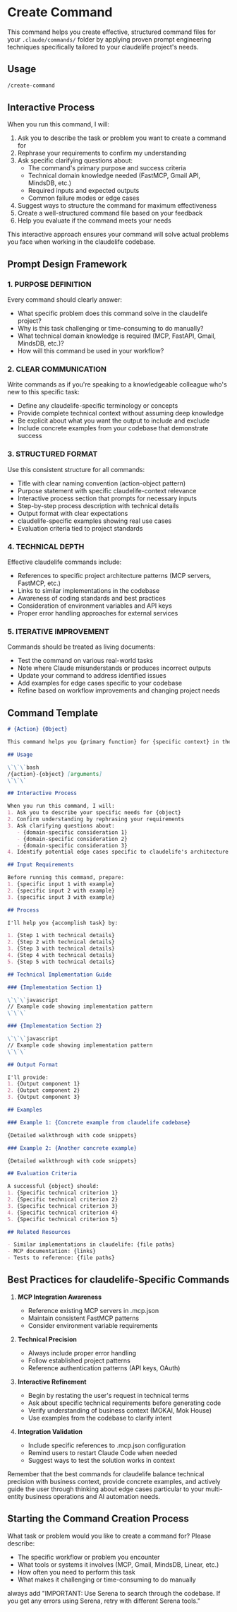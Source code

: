 # Create Command

This command helps you create effective, structured command files for your `.claude/commands/` folder by applying proven prompt engineering techniques specifically tailored to your claudelife project's needs.

## Usage

```bash
/create-command
```

## Interactive Process

When you run this command, I will:

1. Ask you to describe the task or problem you want to create a command for
2. Rephrase your requirements to confirm my understanding
3. Ask specific clarifying questions about:
   - The command's primary purpose and success criteria
   - Technical domain knowledge needed (FastMCP, Gmail API, MindsDB, etc.)
   - Required inputs and expected outputs
   - Common failure modes or edge cases
4. Suggest ways to structure the command for maximum effectiveness
5. Create a well-structured command file based on your feedback
6. Help you evaluate if the command meets your needs

This interactive approach ensures your command will solve actual problems you face when working in the claudelife codebase.

## Prompt Design Framework

### 1. PURPOSE DEFINITION

Every command should clearly answer:
- What specific problem does this command solve in the claudelife project?
- Why is this task challenging or time-consuming to do manually?
- What technical domain knowledge is required (MCP, FastAPI, Gmail, MindsDB, etc.)?
- How will this command be used in your workflow?

### 2. CLEAR COMMUNICATION

Write commands as if you're speaking to a knowledgeable colleague who's new to this specific task:
- Define any claudelife-specific terminology or concepts
- Provide complete technical context without assuming deep knowledge
- Be explicit about what you want the output to include and exclude
- Include concrete examples from your codebase that demonstrate success

### 3. STRUCTURED FORMAT

Use this consistent structure for all commands:
- Title with clear naming convention (action-object pattern)
- Purpose statement with specific claudelife-context relevance
- Interactive process section that prompts for necessary inputs
- Step-by-step process description with technical details
- Output format with clear expectations
- claudelife-specific examples showing real use cases
- Evaluation criteria tied to project standards

### 4. TECHNICAL DEPTH

Effective claudelife commands include:
- References to specific project architecture patterns (MCP servers, FastMCP, etc.)
- Links to similar implementations in the codebase
- Awareness of coding standards and best practices
- Consideration of environment variables and API keys
- Proper error handling approaches for external services

### 5. ITERATIVE IMPROVEMENT

Commands should be treated as living documents:
- Test the command on various real-world tasks
- Note where Claude misunderstands or produces incorrect outputs
- Update your command to address identified issues
- Add examples for edge cases specific to your codebase
- Refine based on workflow improvements and changing project needs

## Command Template

```markdown
# {Action} {Object}

This command helps you {primary function} for {specific context} in the claudelife project, following established patterns and best practices.

## Usage

\`\`\`bash
/{action}-{object} [arguments]
\`\`\`

## Interactive Process

When you run this command, I will:
1. Ask you to describe your specific needs for {object}
2. Confirm understanding by rephrasing your requirements
3. Ask clarifying questions about:
   - {domain-specific consideration 1}
   - {domain-specific consideration 2}
   - {domain-specific consideration 3}
4. Identify potential edge cases specific to claudelife's architecture

## Input Requirements

Before running this command, prepare:
1. {specific input 1 with example}
2. {specific input 2 with example}
3. {specific input 3 with example}

## Process

I'll help you {accomplish task} by:

1. {Step 1 with technical details}
2. {Step 2 with technical details}
3. {Step 3 with technical details}
4. {Step 4 with technical details}
5. {Step 5 with technical details}

## Technical Implementation Guide

### {Implementation Section 1}

\`\`\`javascript
// Example code showing implementation pattern
\`\`\`

### {Implementation Section 2}

\`\`\`javascript
// Example code showing implementation pattern
\`\`\`

## Output Format

I'll provide:
1. {Output component 1}
2. {Output component 2}
3. {Output component 3}

## Examples

### Example 1: {Concrete example from claudelife codebase}

{Detailed walkthrough with code snippets}

### Example 2: {Another concrete example}

{Detailed walkthrough with code snippets}

## Evaluation Criteria

A successful {object} should:
1. {Specific technical criterion 1}
2. {Specific technical criterion 2}
3. {Specific technical criterion 3}
4. {Specific technical criterion 4}
5. {Specific technical criterion 5}

## Related Resources

- Similar implementations in claudelife: {file paths}
- MCP documentation: {links}
- Tests to reference: {file paths}
```

## Best Practices for claudelife-Specific Commands

1. **MCP Integration Awareness**
   - Reference existing MCP servers in .mcp.json
   - Maintain consistent FastMCP patterns
   - Consider environment variable requirements

2. **Technical Precision**
   - Always include proper error handling
   - Follow established project patterns
   - Reference authentication patterns (API keys, OAuth)

3. **Interactive Refinement**
   - Begin by restating the user's request in technical terms
   - Ask about specific technical requirements before generating code
   - Verify understanding of business context (MOKAI, Mok House)
   - Use examples from the codebase to clarify intent

4. **Integration Validation**
   - Include specific references to .mcp.json configuration
   - Remind users to restart Claude Code when needed
   - Suggest ways to test the solution works in context

Remember that the best commands for claudelife balance technical precision with business context, provide concrete examples, and actively guide the user through thinking about edge cases particular to your multi-entity business operations and AI automation needs.

## Starting the Command Creation Process

What task or problem would you like to create a command for? Please describe:
- The specific workflow or problem you encounter
- What tools or systems it involves (MCP, Gmail, MindsDB, Linear, etc.)
- How often you need to perform this task
- What makes it challenging or time-consuming to do manually

always add "IMPORTANT: Use Serena to search through the codebase. If you get any errors using Serena, retry with different
Serena tools."
